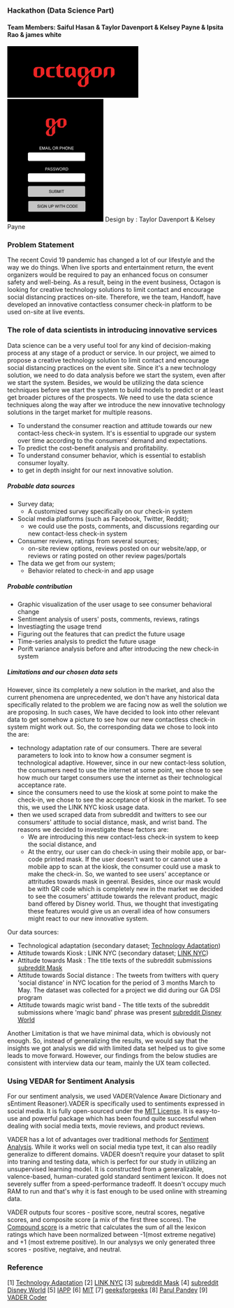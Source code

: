 ### Hackathon (Data Science Part)

#### Team Members: Saiful Hasan & Taylor Davenport & Kelsey Payne & Ipsita Rao & james white 

<img src="./images/Untitled.png" width="300"/>
<img src="./images/fdffdf.jpg" width="220"/>
Design by : Taylor Davenport & Kelsey Payne

### Problem Statement
The recent Covid 19 pandemic has changed a lot of our lifestyle and the way we do things. When live sports and entertainment return, the event organizers would be required to pay an enhanced focus on consumer safety and well-being. As a result, being in the event business, Octagon is looking for creative technology solutions to limit contact and encourage social distancing practices on-site. Therefore, we the team, Handoff, have developed an innovative contactless consumer check-in platform to be used on-site at live events.  

### The role of data scientists in introducing innovative services 
Data science can be a very useful tool for any kind of decision-making process at any stage of a product or service. In our project, we aimed to propose a creative technology solution to limit contact and encourage social distancing practices on the event site. Since it's a new technology solution, we need to do data analysis before we start the system, even after we start the system. Besides, we would be utilizing the data science techniques before we start the system to build models to predict or at least get broader pictures of the prospects. We need to use the data science techniques along the way after we introduce the new innovative technology solutions in the target market for multiple reasons.

- To understand the consumer reaction and attitude towards our new contact-less check-in system. It's is essential to upgrade our system over time according to the consumers' demand and expectations.
- To predict the cost-benefit analysis and profitability.
- To understand consumer behavior, which is essential to establish consumer loyalty.
- to get in depth insight for our next innovative solution.

##### Probable data sources
- Survey data; 
    - A customized survey specifically on our check-in system
- Social media platforms (such as Facebook, Twitter, Reddit); 
    - we could use the posts, comments, and discussions regarding our new contact-less check-in system 
- Consumer reviews, ratings from several sources; 
    - on-site review options, reviews posted on our website/app, or reviews or rating posted on other review pages/portals
- The data we get from our system; 
    - Behavior related to check-in and app usage

##### Probable contribution
- Graphic visualization of the user usage to see consumer behavioral change 
- Sentiment analysis of users' posts, comments, reviews, ratings
- Investiagting the usage trend
- Figuring out the features that can predict the future usage 
- Time-series analysis to predict the future usage
- Porift variance analysis before and after introducing the new check-in system

##### Limitations and our chosen data sets
However, since its completely a new solution in the market, and also the current phenomena are unprecedented, we don't have any historical data specifically related to the problem we are facing now as well the solution we are proposing. In such cases, We have decided to look into other relevant data to get somehow a picture to see how our new contactless check-in system might work out. So, the corresponding data we chose to look into the are:
- technology adaptation rate of our consumers. There are several parameters to look into to know how a consumer segment is technological adaptive. However, since in our new contact-less solution, the consumers need to use the internet at some point, we chose to see how much our target consumers use the internet as their technological acceptance rate. 
- since the consumers need to use the kiosk at some point to make the check-in, we chose to see the acceptance of kiosk in the market. To see this, we used the LINK NYC kiosk usage data. 
- then we used scraped data from subreddit and twitters to see our consumers' attitude to social distance, mask, and wrist band. The reasons we decided to investigate these factors are: 
     - We are introducing this new contact-less check-in system to keep the social distance, and
     - At the entry, our user can do check-in using their mobile app, or bar-code printed mask. If the user doesn't want to or cannot use a mobile app to scan at the kiosk, the consumer could use a mask to make the check-in. So, we wanted to see users' acceptance or attritudes towards mask in geenral. Besides, since our mask would be with QR code which is completely new in the market we decided to see the cosumers' attitude towards the relevant product, magic band offered by Disney world. Thus, we thought that investigating these features would give us an overall idea of how consumers might react to our new innovative system.

Our data sources:
- Technological adaptation (secondary dataset; [Technology Adaptation](https://ourworldindata.org/technology-adoption))
- Attitude towards Kiosk :  LINK NYC (secondary dataset; [LINK NYC](https://data.world/city-of-ny/69wu-b929))
- Attitude towards Mask : The title texts of the subreddit submissions [subreddit Mask](https://www.reddit.com/r/Masks/)
- Attitude towards Social distance : The tweets from twitters with query 'social distance' in NYC location for the period of 3 months March to May. The dataset was collected for a project we did during our GA DSI program
- Attitude towards magic wrist band - The title texts of the subreddit submissions where 'magic band' phrase was present [subreddit Disney World](https://www.reddit.com/r/WaltDisneyWorld/)

Another Limitation is that we have minimal data, which is obviously not enough. So, instead of generalizing the results, we would say that the insights we got analysis we did with limited data set helped us to give some leads to move forward. However, our findings from the below studies are consistent with interview data our team, mainly the UX team collected.  


### Using VEDAR for Sentiment Analysis
For our sentiment analysis, we used VADER(Valence Aware Dictionary and sEntiment Reasoner).VADER is specifically used to sentiments expressed in social media. It is fully open-sourced under the [MIT License](https://pypi.org/project/vaderSentiment/). It is easy-to-use and powerful package which has been found quite successful when dealing with social media texts, movie reviews, and product reviews. 

VADER has a lot of advantages over traditional methods for [Sentiment Analysis](https://medium.com/analytics-vidhya/simplifying-social-media-sentiment-analysis-using-vader-in-python-f9e6ec6fc52f#:~:text=Advantages%20of%20using%20VADER,methods%20of%20Sentiment%20Analysis%2C%20including%3A&text=It%20doesn't%20require%20any,online%20with%20streaming%20data%2C%20an). While it works well on social media type text, it can also readily generalize to different domains. VADER doesn’t require your dataset to split into traning and testing data, which is perfect for our study in utilizing an unsupervised learning model. It is constructed from a generalizable, valence-based, human-curated gold standard sentiment lexicon. It does not severely suffer from a speed-performance tradeoff. It doesn't occupy much RAM to run and that's why it is fast enough to be used online with streaming data.

VADER outputs four scores - positive score, neutral scores, negative scores, and composite score (a mix of the first three scores). The [Compound score](https://www.geeksforgeeks.org/python-sentiment-analysis-using-vader/) is a metric that calculates the sum of all the lexicon ratings which have been normalized between -1(most extreme negative) and +1 (most extreme positive). In our analysys we only generated three scores - positive, negtaive, and neutral.

 

### Reference
[1] [Technology Adaptation](https://ourworldindata.org/technology-adoption)
[2] [LINK NYC](https://data.world/city-of-ny/69wu-b929)
[3] [subreddit Mask](https://www.reddit.com/r/Masks/)
[4] [subreddit Disney World](https://www.reddit.com/r/WaltDisneyWorld/)
[5] [IAPP](https://iapp.org/resources/article/state-comparison-table/)
[6] [MIT](https://pypi.org/project/vaderSentiment/)
[7] [geeksforgeeks](https://www.geeksforgeeks.org/python-sentiment-analysis-using-vader/)
[8] [Parul Pandey](https://medium.com/analytics-vidhya/simplifying-social-media-sentiment-analysis-using-vader-in-python-f9e6ec6fc52f#:~:text=Advantages%20of%20using%20VADER,methods%20of%20Sentiment%20Analysis%2C%20including%3A&text=It%20doesn't%20require%20any,online%20with%20streaming%20data%2C%20an)
[9] [VADER Coder](https://github.com/tangina-a)
